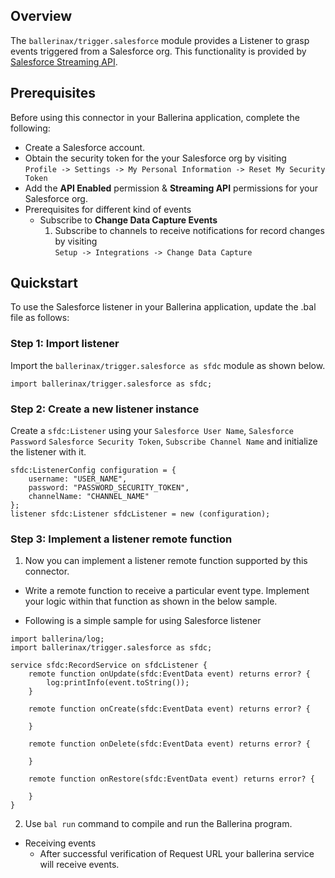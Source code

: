 ## Overview

The `ballerinax/trigger.salesforce` module provides a Listener to grasp events triggered from a Salesforce org. This functionality is provided by [Salesforce Streaming API](https://developer.salesforce.com/docs/atlas.en-us.api_streaming.meta/api_streaming/intro_stream.htm).

## Prerequisites
Before using this connector in your Ballerina application, complete the following:

* Create a Salesforce account.
* Obtain the security token for the your Salesforce org by visiting <br/> `Profile -> Settings -> My Personal Information -> Reset My Security Token`
* Add the **API Enabled** permission & **Streaming API** permissions for your Salesforce org. 
* Prerequisites for different kind of events
    - Subscribe to **Change Data Capture Events**
        1. Subscribe to channels to receive notifications for record changes by visiting <br/> `Setup -> Integrations -> Change Data Capture`

## Quickstart
To use the Salesforce listener in your Ballerina application, update the .bal file as follows:

### Step 1: Import listener
Import the `ballerinax/trigger.salesforce as sfdc` module as shown below.
```ballerina
import ballerinax/trigger.salesforce as sfdc;
```

### Step 2: Create a new listener instance
Create a `sfdc:Listener` using your `Salesforce User Name`, `Salesforce Password` `Salesforce Security Token`, `Subscribe Channel Name` and initialize the listener with it.
```ballerina
sfdc:ListenerConfig configuration = {
    username: "USER_NAME",
    password: "PASSWORD_SECURITY_TOKEN",
    channelName: "CHANNEL_NAME"
};
listener sfdc:Listener sfdcListener = new (configuration);
```

### Step 3: Implement a listener remote function
1. Now you can implement a listener remote function supported by this connector.

* Write a remote function to receive a particular event type. Implement your logic within that function as shown in the below sample.

* Following is a simple sample for using Salesforce listener
```ballerina
import ballerina/log;
import ballerinax/trigger.salesforce as sfdc;

service sfdc:RecordService on sfdcListener {
    remote function onUpdate(sfdc:EventData event) returns error? {
        log:printInfo(event.toString());
    }

    remote function onCreate(sfdc:EventData event) returns error? {

    }
        
    remote function onDelete(sfdc:EventData event) returns error? {

    }

    remote function onRestore(sfdc:EventData event) returns error? {

    }
}
```
2. Use `bal run` command to compile and run the Ballerina program.

* Receiving events
    * After successful verification of Request URL your ballerina service will receive events.

